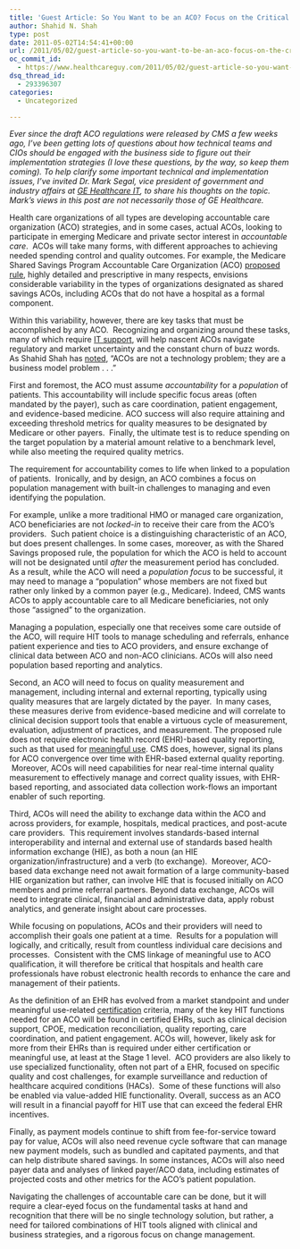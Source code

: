 ```yaml
---
title: 'Guest Article: So You Want to be an ACO? Focus on the Critical Technical Tasks and IT Tools'
author: Shahid N. Shah
type: post
date: 2011-05-02T14:54:41+00:00
url: /2011/05/02/guest-article-so-you-want-to-be-an-aco-focus-on-the-critical-technical-tasks-and-it-tools/
oc_commit_id:
  - https://www.healthcareguy.com/2011/05/02/guest-article-so-you-want-to-be-an-aco-focus-on-the-critical-technical-tasks-and-it-tools/1478770735
dsq_thread_id:
  - 293396307
categories:
  - Uncategorized

---
```

_Ever since the draft ACO regulations were released by CMS a few weeks ago, I&#8217;ve been getting lots of questions about how technical teams and CIOs should be engaged with the business side to figure out their implementation strategies (I love these questions, by the way, so keep them coming). To help clarify some important technical and implementation issues, I&#8217;ve invited Dr. Mark Segal, vice president of government and industry affairs at [GE Healthcare IT][1], to share his thoughts on the topic. Mark&#8217;s views in this post are not necessarily those of GE Healthcare._

Health care organizations of all types are developing accountable care organization (ACO) strategies, and in some cases, actual ACOs, looking to participate in emerging Medicare and private sector interest in _accountable care_.  ACOs will take many forms, with different approaches to achieving needed spending control and quality outcomes. For example, the Medicare Shared Savings Program Accountable Care Organization (ACO) [proposed rule][2], highly detailed and prescriptive in many respects, envisions considerable variability in the types of organizations designated as shared savings ACOs, including ACOs that do not have a hospital as a formal component.

Within this variability, however, there are key tasks that must be accomplished by any ACO.  Recognizing and organizing around these tasks, many of which require [IT support][3], will help nascent ACOs navigate regulatory and market uncertainty and the constant churn of buzz words. As Shahid Shah has [noted][4], “ACOs are not a technology problem; they are a business model problem . . .”

First and foremost, the ACO must assume _accountability_ for a _population_ of patients. This accountability will include specific focus areas (often mandated by the payer), such as care coordination, patient engagement, and evidence-based medicine. ACO success will also require attaining and exceeding threshold metrics for quality measures to be designated by Medicare or other payers.  Finally, the ultimate test is to reduce spending on the target population by a material amount relative to a benchmark level, while also meeting the required quality metrics.

The requirement for accountability comes to life when linked to a population of patients.  Ironically, and by design, an ACO combines a focus on population management with built-in challenges to managing and even identifying the population.

For example, unlike a more traditional HMO or managed care organization, ACO beneficiaries are not _locked-in_ to receive their care from the ACO’s providers.  Such patient choice is a distinguishing characteristic of an ACO, but does present challenges. In some cases, moreover, as with the Shared Savings proposed rule, the population for which the ACO is held to account will not be designated until _after_ the measurement period has concluded.  As a result, while the ACO will need a _population focus_ to be successful, it may need to manage a “population” whose members are not fixed but rather only linked by a common payer (e.g., Medicare). Indeed, CMS wants ACOs to apply accountable care to all Medicare beneficiaries, not only those “assigned” to the organization.

Managing a population, especially one that receives some care outside of the ACO, will require HIT tools to manage scheduling and referrals, enhance patient experience and ties to ACO providers, and ensure exchange of clinical data between ACO and non-ACO clinicians. ACOs will also need population based reporting and analytics.

Second, an ACO will need to focus on quality measurement and management, including internal and external reporting, typically using quality measures that are largely dictated by the payer.  In many cases, these measures derive from evidence-based medicine and will correlate to clinical decision support tools that enable a virtuous cycle of measurement, evaluation, adjustment of practices, and measurement. The proposed rule does not require electronic health record (EHR)-based quality reporting, such as that used for [meaningful use][5]. CMS does, however, signal its plans for ACO convergence over time with EHR-based external quality reporting.  Moreover, ACOs will need capabilities for near real-time internal quality measurement to effectively manage and correct quality issues, with EHR-based reporting, and associated data collection work-flows an important enabler of such reporting.

Third, ACOs will need the ability to exchange data within the ACO and across providers, for example, hospitals, medical practices, and post-acute care providers.  This requirement involves standards-based internal interoperability and internal and external use of standards based health information exchange (HIE), as both a noun (an HIE organization/infrastructure) and a verb (to exchange).  Moreover, ACO-based data exchange need not await formation of a large community-based HIE organization but rather, can involve HIE that is focused initially on ACO members and prime referral partners. Beyond data exchange, ACOs will need to integrate clinical, financial and administrative data, apply robust analytics, and generate insight about care processes.

While focusing on populations, ACOs and their providers will need to accomplish their goals one patient at a time.  Results for a population will logically, and critically, result from countless individual care decisions and processes.  Consistent with the CMS linkage of meaningful use to ACO qualification, it will therefore be critical that hospitals and health care professionals have robust electronic health records to enhance the care and management of their patients.

As the definition of an EHR has evolved from a market standpoint and under meaningful use-related [certification][6] criteria, many of the key HIT functions needed for an ACO will be found in certified EHRs, such as clinical decision support, CPOE, medication reconciliation, quality reporting, care coordination, and patient engagement. ACOs will, however, likely ask for more from their EHRs than is required under either certification or meaningful use, at least at the Stage 1 level.  ACO providers are also likely to use specialized functionality, often not part of a EHR, focused on specific quality and cost challenges, for example surveillance and reduction of healthcare acquired conditions (HACs).  Some of these functions will also be enabled via value-added HIE functionality. Overall, success as an ACO will result in a financial payoff for HIT use that can exceed the federal EHR incentives.

Finally, as payment models continue to shift from fee-for-service toward pay for value, ACOs will also need revenue cycle software that can manage new payment models, such as bundled and capitated payments, and that can help distribute shared savings. In some instances, ACOs will also need payer data and analyses of linked payer/ACO data, including estimates of projected costs and other metrics for the ACO’s patient population.

Navigating the challenges of accountable care can be done, but it will require a clear-eyed focus on the fundamental tasks at hand and recognition that there will be no single technology solution, but rather, a need for tailored combinations of HIT tools aligned with clinical and business strategies, and a rigorous focus on change management.

 [1]: https://www2.gehealthcare.com/portal/site/usen/menuitem.0668199d894d51503806171047b29330/?vgnextoid=cc8da52fcea2d110VgnVCM100000258c1403RCRD&vgnextfmt=default
 [2]: http://edocket.access.gpo.gov/2011/pdf/2011-7880.pdf
 [3]: http://www.emrandhipaa.com/emr-and-hipaa/2011/04/05/healthcare-it-an-important-component-of-new-aco-program/
 [4]: https://www.healthcareguy.com/2011/04/04/look-beyond-traditional-health-it-tools-for-accountable-care-organization-aco-implementations/
 [5]: http://www.cms.gov/ehrincentiveprograms/
 [6]: http://onc-chpl.force.com/ehrcert